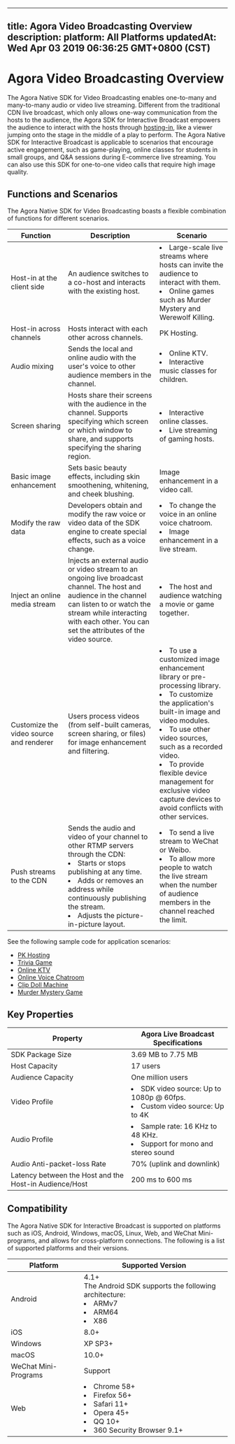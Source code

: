 
---
title: Agora Video Broadcasting Overview
description: 
platform: All Platforms
updatedAt: Wed Apr 03 2019 06:36:25 GMT+0800 (CST)
---
# Agora Video Broadcasting Overview
The Agora Native SDK for Video Broadcasting enables one-to-many and many-to-many audio or video live streaming. Different from the traditional CDN live broadcast, which only allows one-way communication from the hosts to the audience, the Agora SDK for Interactive Broadcast empowers the audience to interact with the hosts through [hosting-in](https://docs.agora.io/en/Agora%20Platform/terms?platform=All%20Platforms#hosting-in), like a viewer jumping onto the stage in the middle of a play to perform. The Agora Native SDK for Interactive Broadcast is applicable to scenarios that encourage active engagement, such as game-playing, online classes for students in small groups, and Q&A sessions during E-commerce live streaming. You can also use this SDK for one-to-one video calls that require high image quality.

## Functions and Scenarios

The Agora Native SDK for Video Broadcasting boasts a flexible combination of functions for different scenarios.

| Function                              | Description                                                  | Scenario                                                     |
| ------------------------------------- | ------------------------------------------------------------ | ------------------------------------------------------------ |
| Host-in at the client side         | An audience switches to a co-host and interacts with the existing host. | <li>Large-scale live streams where hosts can invite the audience to interact with them. <li>Online games such as Murder Mystery and Werewolf Killing. |
| Host-in across channels            | Hosts interact with each other across channels.    | PK Hosting.                                                  |
| Audio mixing                          | Sends the local and online audio with the user's voice to other audience members in the channel. | <li>Online KTV. <li>Interactive music classes for children.    |
| Screen sharing             | Hosts share their screens with the audience in the channel. Supports specifying which screen or which window to share, and supports specifying the sharing region.            | <li>Interactive online classes.<li>Live streaming of gaming hosts.      |
| Basic image enhancement     | Sets basic beauty effects, including skin smoothening, whitening, and cheek blushing. | Image enhancement in a video call.    |
| Modify the raw data                    | Developers obtain and modify the raw voice or video data of the SDK engine to create special effects, such as a voice change. | <li>To change the voice in an online voice chatroom.<li>Image enhancement in a live stream. |
| Inject an online media stream         | Injects an external audio or video stream to an ongoing live broadcast channel. The host and audience in the channel can listen to or watch the stream while interacting with each other. You can set the attributes of the video source. | <li>The host and audience watching a movie or game together.    |
| Customize the video source and renderer | Users process videos (from self-built cameras, screen sharing, or files) for image enhancement and filtering. | <li>To use a customized image enhancement library or pre-processing library.<li>To customize the application's built-in image and video modules.<li>To use other video sources, such as a recorded video.<li>To provide flexible device management for exclusive video capture devices to avoid conflicts with other services. |
| Push streams to the CDN                | Sends the audio and video of your channel to other RTMP servers through the CDN:<li>Starts or stops publishing at any time.<li>Adds or removes an address while continuously publishing the stream. <li>Adjusts the picture-in-picture layout. | <li>To send a live stream to WeChat or Weibo.<li>To allow more people to watch the live stream when the number of audience members in the channel reached the limit. |

See the following sample code for application scenarios:

- [PK Hosting](https://github.com/AgoraIO/ARD-Agora-Online-PK/blob/master/README.zh.md)
- [Trivia Game](https://github.com/AgoraIO/HQ)
- [Online KTV](https://github.com/AgoraIO/Agora-Online-KTV/blob/master/README.zh.md)
- [Online Voice Chatroom](https://github.com/AgoraIO-Usecase/Chatroom)
- [Clip Doll Machine](https://github.com/AgoraIO/Wawaji)
- [Murder Mystery Game](https://github.com/AgoraIO-Usecase/Murder-Mystery-Game)

## Key Properties

| Property                                          | Agora Live Broadcast Specifications                          |
| ------------------------------------------------- | ------------------------------------------------------------ |
| SDK Package Size                                  | 3.69 MB to 7.75 MB                                              |
| Host Capacity                                     | 17 users                                                  |
| Audience Capacity                                 | One million users                                       |
| Video Profile                                     | <li>SDK video source: Up to 1080p @ 60fps.<li>Custom video source: Up to 4K |
| Audio Profile                                     | <li>Sample rate: 16 KHz to 48 KHz.<li>Support for mono and stereo sound  |
| Audio Anti-packet-loss Rate                       | 70% (uplink and downlink)                               |
| Latency between the Host and the Host-in Audience/Host | 200 ms to 600 ms                                                  |

## Compatibility

The Agora Native SDK for Interactive Broadcast is supported on platforms such as iOS, Android, Windows, macOS, Linux, Web, and WeChat Mini-programs, and allows for cross-platform connections. The following is a list of supported platforms and their versions.

| Platform             | Supported Version                                            |
| -------------------- | ------------------------------------------------------------ |
| Android              | 4.1+<br>The Android SDK supports the following architecture:<li>ARMv7<li>ARM64<li>X86 |
| iOS                  | 8.0+                                                         |
| Windows              | XP SP3+                                                      |
| macOS                | 10.0+                                                        |
| WeChat Mini-Programs | Support                                                      |
| Web                  | <li>Chrome 58+<li>Firefox 56+<li>Safari 11+<li>Opera 45+<li>QQ 10+<li>360 Security Browser 9.1+ |
